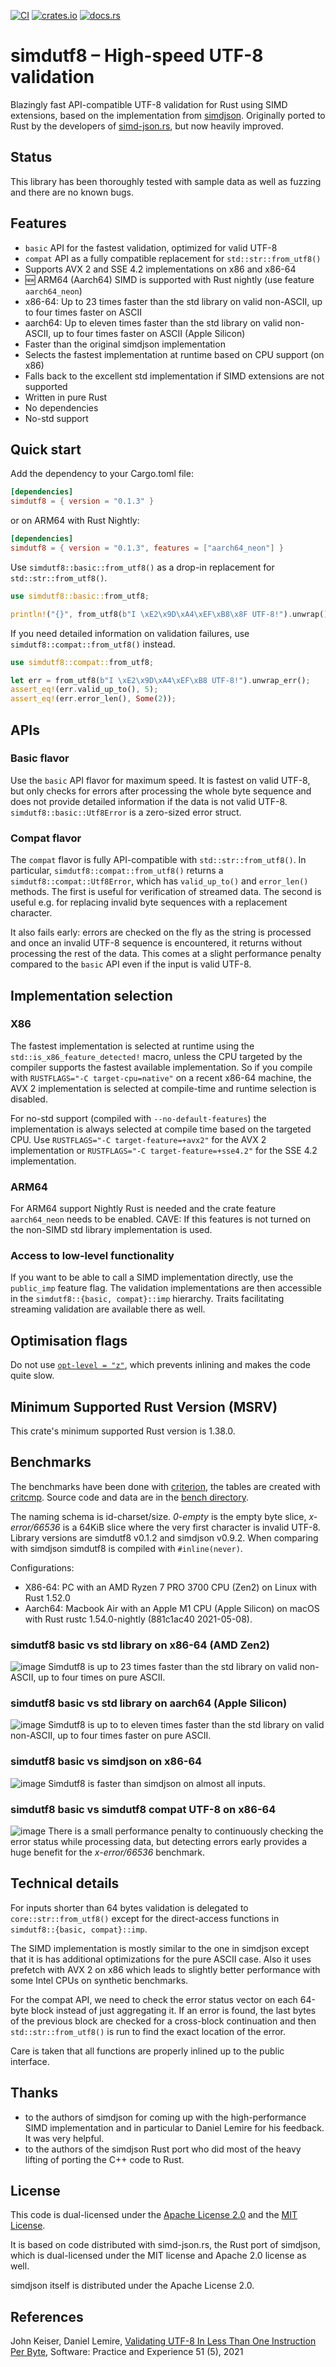 [![CI](https://github.com/rusticstuff/simdutf8/actions/workflows/ci.yml/badge.svg)](https://github.com/rusticstuff/simdutf8/actions/workflows/ci.yml)
[![crates.io](https://img.shields.io/crates/v/simdutf8.svg)](https://crates.io/crates/simdutf8)
[![docs.rs](https://docs.rs/simdutf8/badge.svg)](https://docs.rs/simdutf8)

# simdutf8 – High-speed UTF-8 validation

Blazingly fast API-compatible UTF-8 validation for Rust using SIMD extensions, based on the implementation from
[simdjson](https://github.com/simdjson/simdjson). Originally ported to Rust by the developers of [simd-json.rs](https://simd-json.rs), but now heavily improved.

## Status
This library has been thoroughly tested with sample data as well as fuzzing and there are no known bugs.

## Features
* `basic` API for the fastest validation, optimized for valid UTF-8
* `compat` API as a fully compatible replacement for `std::str::from_utf8()`
* Supports AVX 2 and SSE 4.2 implementations on x86 and x86-64
* 🆕 ARM64 (Aarch64) SIMD is supported with Rust nightly (use feature `aarch64_neon`)
* x86-64: Up to 23 times faster than the std library on valid non-ASCII, up to four times faster on ASCII
* aarch64: Up to eleven times faster than the std library on valid non-ASCII, up to four times faster on ASCII (Apple Silicon)
* Faster than the original simdjson implementation
* Selects the fastest implementation at runtime based on CPU support (on x86)
* Falls back to the excellent std implementation if SIMD extensions are not supported
* Written in pure Rust
* No dependencies
* No-std support

## Quick start
Add the dependency to your Cargo.toml file:
```toml
[dependencies]
simdutf8 = { version = "0.1.3" }
```
or on ARM64 with Rust Nightly:
```toml
[dependencies]
simdutf8 = { version = "0.1.3", features = ["aarch64_neon"] }
```

Use `simdutf8::basic::from_utf8()` as a drop-in replacement for `std::str::from_utf8()`.

```rust
use simdutf8::basic::from_utf8;

println!("{}", from_utf8(b"I \xE2\x9D\xA4\xEF\xB8\x8F UTF-8!").unwrap());
```

If you need detailed information on validation failures, use `simdutf8::compat::from_utf8()`
instead.

```rust
use simdutf8::compat::from_utf8;

let err = from_utf8(b"I \xE2\x9D\xA4\xEF\xB8 UTF-8!").unwrap_err();
assert_eq!(err.valid_up_to(), 5);
assert_eq!(err.error_len(), Some(2));
```

## APIs

### Basic flavor
Use the `basic` API flavor for maximum speed. It is fastest on valid UTF-8, but only checks
for errors after processing the whole byte sequence and does not provide detailed information if the data
is not valid UTF-8. `simdutf8::basic::Utf8Error` is a zero-sized error struct.

### Compat flavor
The `compat` flavor is fully API-compatible with `std::str::from_utf8()`. In particular, `simdutf8::compat::from_utf8()`
returns a `simdutf8::compat::Utf8Error`, which has `valid_up_to()` and `error_len()` methods. The first is useful for
verification of streamed data. The second is useful e.g. for replacing invalid byte sequences with a replacement character.

It also fails early: errors are checked on the fly as the string is processed and once
an invalid UTF-8 sequence is encountered, it returns without processing the rest of the data.
This comes at a slight performance penalty compared to the `basic` API even if the input is valid UTF-8.

## Implementation selection

### X86
The fastest implementation is selected at runtime using the `std::is_x86_feature_detected!` macro, unless the CPU
targeted by the compiler supports the fastest available implementation.
So if you compile with `RUSTFLAGS="-C target-cpu=native"` on a recent x86-64 machine, the AVX 2 implementation is selected at
compile-time and runtime selection is disabled.

For no-std support (compiled with `--no-default-features`) the implementation is always selected at compile time based on
the targeted CPU. Use `RUSTFLAGS="-C target-feature=+avx2"` for the AVX 2 implementation or `RUSTFLAGS="-C target-feature=+sse4.2"`
for the SSE 4.2 implementation.

### ARM64
For ARM64 support Nightly Rust is needed and the crate feature `aarch64_neon` needs to be enabled. CAVE: If this features is
not turned on the non-SIMD std library implementation is used.

### Access to low-level functionality

If you want to be able to call a SIMD implementation directly, use the `public_imp` feature flag. The validation implementations are then accessible in the `simdutf8::{basic, compat}::imp` hierarchy. Traits
facilitating streaming validation are available there as well.

## Optimisation flags
Do not use [`opt-level = "z"`](https://doc.rust-lang.org/cargo/reference/profiles.html), which prevents inlining and makes
the code quite slow.

## Minimum Supported Rust Version (MSRV)
This crate's minimum supported Rust version is 1.38.0.

## Benchmarks
The benchmarks have been done with [criterion](https://bheisler.github.io/criterion.rs/book/index.html), the tables
are created with [critcmp](https://github.com/BurntSushi/critcmp). Source code and data are in the
[bench directory](https://github.com/rusticstuff/simdutf8/tree/main/bench).

The naming schema is id-charset/size. _0-empty_ is the empty byte slice, _x-error/66536_ is a 64KiB slice where the very
first character is invalid UTF-8. Library versions are simdutf8 v0.1.2 and simdjson v0.9.2. When comparing
with simdjson simdutf8 is compiled with `#inline(never)`.

Configurations:
* X86-64: PC with an AMD Ryzen 7 PRO 3700 CPU (Zen2) on Linux with Rust 1.52.0
* Aarch64: Macbook Air with an Apple M1 CPU (Apple Silicon) on macOS with Rust rustc 1.54.0-nightly (881c1ac40 2021-05-08).

### simdutf8 basic vs std library on x86-64 (AMD Zen2)
![image](https://user-images.githubusercontent.com/3736990/117568104-1c00f900-b0bf-11eb-938f-4c253d192480.png)
Simdutf8 is up to 23 times faster than the std library on valid non-ASCII, up to four times on pure ASCII.

### simdutf8 basic vs std library on aarch64 (Apple Silicon)
![image](https://user-images.githubusercontent.com/3736990/117568160-42bf2f80-b0bf-11eb-86a4-9aeee4cee87d.png)
Simdutf8 is up to to eleven times faster than the std library on valid non-ASCII, up to four times faster on
pure ASCII.

### simdutf8 basic vs simdjson on x86-64
![image](https://user-images.githubusercontent.com/3736990/117568231-80bc5380-b0bf-11eb-8e90-1dcc6d966ebd.png)
Simdutf8 is faster than simdjson on almost all inputs.

### simdutf8 basic vs simdutf8 compat UTF-8 on x86-64
![image](https://user-images.githubusercontent.com/3736990/117568270-af3a2e80-b0bf-11eb-8ec4-e5a0a4ad7210.png)
There is a small performance penalty to continuously checking the error status while processing data, but detecting
errors early provides a huge benefit for the _x-error/66536_ benchmark.

## Technical details
For inputs shorter than 64 bytes validation is delegated to `core::str::from_utf8()` except for the direct-access
functions in `simdutf8::{basic, compat}::imp`.

The SIMD implementation is mostly similar to the one in simdjson except that it is has additional optimizations
for the pure ASCII case. Also it uses prefetch with AVX 2 on x86 which leads to slightly better performance with
some Intel CPUs on synthetic benchmarks.

For the compat API, we need to check the error status vector on each 64-byte block instead of just aggregating it. If an
error is found, the last bytes of the previous block are checked for a cross-block continuation and then
`std::str::from_utf8()` is run to find the exact location of the error.

Care is taken that all functions are properly inlined up to the public interface.

## Thanks
* to the authors of simdjson for coming up with the high-performance SIMD implementation and in particular to Daniel Lemire
  for his feedback. It was very helpful.
* to the authors of the simdjson Rust port who did most of the heavy lifting of porting the C++ code to Rust.


## License
This code is dual-licensed under the [Apache License 2.0](https://www.apache.org/licenses/LICENSE-2.0.html) and the [MIT License](https://opensource.org/licenses/MIT).

It is based on code distributed with simd-json.rs, the Rust port of simdjson, which is dual-licensed under
the MIT license and Apache 2.0 license as well.

simdjson itself is distributed under the Apache License 2.0.

## References
John Keiser, Daniel Lemire, [Validating UTF-8 In Less Than One Instruction Per Byte](https://arxiv.org/abs/2010.03090), Software: Practice and Experience 51 (5), 2021
